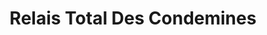 ---
title: "Relais Total Des Condemines"
url: /macon/relais-total-des-condemines/
shop: Lebensmittel
---